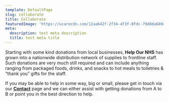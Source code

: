 ```yaml
---
template: DefaultPage
slug: collaborate
title: Collaborate
featuredImage: 'https://ucarecdn.com/12aa642f-2f34-4f3f-8fdc-79d8da689c91/'
meta:
  description: test meta description
  title: test meta title
---
```

Starting with some kind donations from local businesses, **Help Our NHS** has grown into a nationwide distribution network of supplies to frontline staff.  Such donations are very much still required and can include anything ranging from packaged foods, drinks, and snacks to hot meals to toiletries & “thank you” gifts for the staff.

If you may be able to help in some way, big or small, please get in touch via our **[Contact](/contact)** page and we can either assist with getting donations from A to B or point you in the best direction to help.